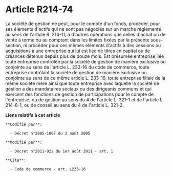 # Article R214-74

La société de gestion ne peut, pour le compte d'un fonds, procéder, pour ses éléments d'actifs qui ne sont pas négociés sur
un marché réglementé au sens de l'article R. 214-11, à d'autres opérations que celles d'achat ou de vente à terme ou au
comptant dans les limites fixées par la présente sous-section, ni procéder pour ces mêmes éléments d'actifs à des cessions ou
acquisitions à une entreprise qui lui est liée de titres en capital ou de créances détenus depuis plus de douze mois. Est
présumée  entreprise liée  toute entreprise contrôlée par la société de gestion de manière exclusive ou conjointe au sens de
l'article L. 233-16 du code de commerce, toute entreprise contrôlant la société de gestion de manière exclusive ou conjointe
au sens de ce même article L. 233-16, toute entreprise filiale de la même société mère ainsi que toute entreprise avec
laquelle la société de gestion a des mandataires sociaux ou des dirigeants communs et qui exercent des fonctions de gestion
de participations pour le compte de l'entreprise, ou de gestion au sens du 4 de l'article L. 321-1 et de l'article L.
214-8-1, ou de conseil au sens du 4 de l'article L. 321-2.

**Liens relatifs à cet article**

	**Codifié par**:

	  - Décret n°2005-1007 du 2 août 2005

	**Modifié par**:

	  - Décret n°2011-922 du 1er août 2011 - art. 1

	**Cite**:

	  - Code de commerce - art. L233-16
